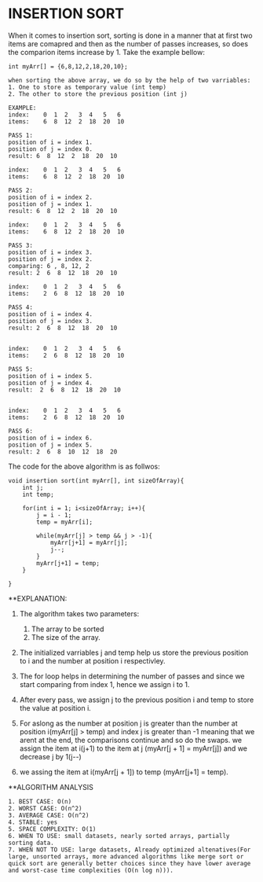 #  INSERTION SORT

When it comes to insertion sort, sorting is done in a manner that at first two items are comapred and then as the number of passes increases, so does the comparion items increase by 1. Take the example bellow:

    int myArr[] = {6,8,12,2,18,20,10};
     
    when sorting the above array, we do so by the help of two varriables:
    1. One to store as temporary value (int temp)
    2. The other to store the previous position (int j)
    
    EXAMPLE:
    index:    0  1  2   3  4   5   6
    items:    6  8  12  2  18  20  10
    
    PASS 1: 
    position of i = index 1.
    position of j = index 0.
    result: 6  8  12  2  18  20  10
    
    index:    0  1  2   3  4   5   6
    items:    6  8  12  2  18  20  10
    
    PASS 2:
    position of i = index 2.
    position of j = index 1.
    result: 6  8  12  2  18  20  10
    
    index:    0  1  2   3  4   5   6
    items:    6  8  12  2  18  20  10
    
    PASS 3:
    position of i = index 3.
    position of j = index 2.
    comparing: 6 , 8, 12, 2
    result: 2  6  8  12  18  20  10
    
    index:    0  1  2   3  4   5   6
    items:    2  6  8  12  18  20  10
    
    PASS 4:
    position of i = index 4.
    position of j = index 3.
    result: 2  6  8  12  18  20  10
    
    
    index:    0  1  2   3  4   5   6
    items:    2  6  8  12  18  20  10
    
    PASS 5:
    position of i = index 5.
    position of j = index 4.
    result:  2  6  8  12  18  20  10
    
    
    index:    0  1  2   3  4   5   6
    items:    2  6  8  12  18  20  10
    
    PASS 6:
    position of i = index 6.
    position of j = index 5.
    result: 2  6  8  10  12  18  20
    
    
The code for the above algorithm is as follwos:

    void insertion sort(int myArr[], int sizeOfArray){
        int j;
        int temp;
        
        for(int i = 1; i<sizeOfArray; i++){
            j = i - 1;
            temp = myArr[i];
            
            while(myArr[j] > temp && j > -1){
                myArr[j+1] = myArr[j];
                j--;
            }
            myArr[j+1] = temp;
        }
        
    }
    
**EXPLANATION:

1. The algorithm takes two parameters:
    1. The array to be sorted 
    2. The size of the array.
    
2. The initialized varriables j and temp help us store the previous position to i and the number at position i respectivley.

3. The for loop helps in determining the number of passes and since we start comparing from index 1, hence we assign i to 1.
4. After every pass, we assign j to the previous position i and temp to store the value at position i.

5. For aslong as the number at position j is greater than the number at position i(myArr[j] > temp) and index j is greater than -1 meaning that we arent at the end, the comparisons continue and so do the swaps. we assign the item at i(j+1) to the item at j (myArr[j + 1] = myArr[j]) and we decrease j by 1(j--)

6. we assing the item at i(myArr[j + 1]) to temp (myArr[j+1] = temp).


**ALGORITHM ANALYSIS

    1. BEST CASE: O(n)
    2. WORST CASE: O(n^2)
    3. AVERAGE CASE: O(n^2)
    4. STABLE: yes
    5. SPACE COMPLEXITY: O(1)
    6. WHEN TO USE: small datasets, nearly sorted arrays, partially sorting data.
    7. WHEN NOT TO USE: large datasets, Already optimized altenatives(For large, unsorted arrays, more advanced algorithms like merge sort or quick sort are generally better choices since they have lower average and worst-case time complexities (O(n log n))).



